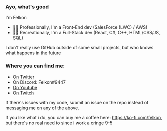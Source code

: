### Ayo, what's good
I'm Felkon
- 👨‍💼 Professionally, I'm a Front-End dev (SalesForce (LWC) / AWS)
- 👨‍💻 Recreationally, I'm a Full-Stack dev (React, C#, C++, HTML/CSS/JS, SQL)

I don't really use GitHub outside of some small projects, but who knows what happens in the future

### Where you can find me:
* [On Twitter](https://twitter.com/FelkonEx)
* On Discord: Felkon#9447
* [On Youtube](https://www.youtube.com/channel/UCKIEMpmi0mxRDIognD3Ejng)
* [On Twitch](https://www.twitch.tv/felkonEx)

If there's issues with my code, submit an issue on the repo instead of messaging me on any of the above.

If you like what i do, you can buy me a coffee here: https://ko-fi.com/felkon, but there's no real need to since i work a cringe 9-5
